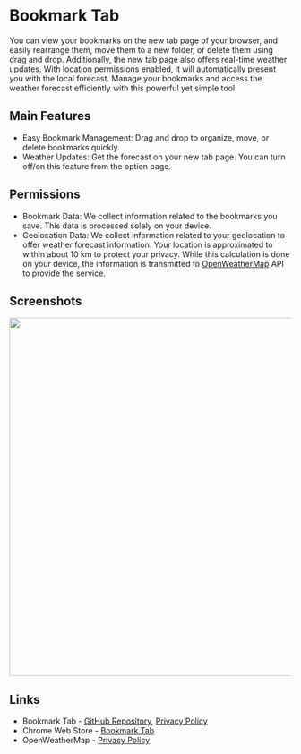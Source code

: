# Bookmark Tab

You can view your bookmarks on the new tab page of your browser, and easily rearrange them, move them to a new folder, or delete them using drag and drop. Additionally, the new tab page also offers real-time weather updates. With location permissions enabled, it will automatically present you with the local forecast. Manage your bookmarks and access the weather forecast efficiently with this powerful yet simple tool.

## Main Features
- Easy Bookmark Management: Drag and drop to organize, move, or delete bookmarks quickly.
- Weather Updates: Get the forecast on your new tab page. You can turn off/on this feature from the option page.

## Permissions
- Bookmark Data: We collect information related to the bookmarks you save. This data is processed solely on your device.
- Geolocation Data: We collect information related to your geolocation to offer weather forecast information. Your location is approximated to within about 10 km to protect your privacy. While this calculation is done on your device, the information is transmitted to [OpenWeatherMap](https://openweathermap.org/) API to provide the service.

## Screenshots
<img width="640" src="https://github.com/kangwooklee29/bookmark-tab/assets/141019638/37f81d40-e0c1-47ab-baa4-06fae73c4b72">

## Links
- Bookmark Tab - [GitHub Repository](https://github.com/kangwooklee29/bookmark-tab), [Privacy Policy](docs/privacy.html)
- Chrome Web Store - [Bookmark Tab](https://chrome.google.com/webstore/detail/bookmark-tab/lhjdhaialhgbiopcdghljjiibpebhmhc)
- OpenWeatherMap - [Privacy Policy](https://openweather.co.uk/privacy-policy)
